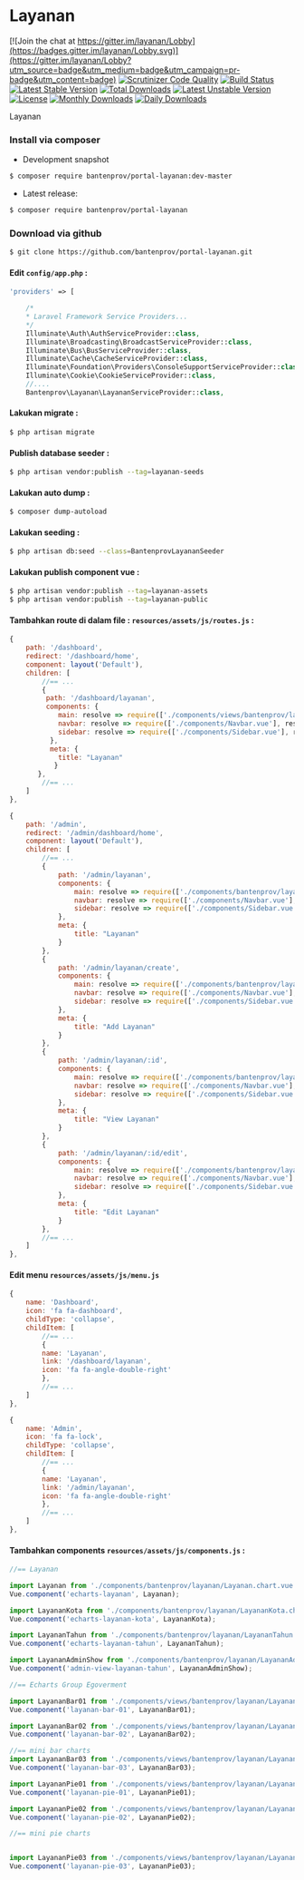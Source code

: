 # Layanan

[![Join the chat at https://gitter.im/layanan/Lobby](https://badges.gitter.im/layanan/Lobby.svg)](https://gitter.im/layanan/Lobby?utm_source=badge&utm_medium=badge&utm_campaign=pr-badge&utm_content=badge)
[![Scrutinizer Code Quality](https://scrutinizer-ci.com/g/bantenprov/layanan/badges/quality-score.png?b=master)](https://scrutinizer-ci.com/g/bantenprov/layanan/?branch=master)
[![Build Status](https://scrutinizer-ci.com/g/bantenprov/layanan/badges/build.png?b=master)](https://scrutinizer-ci.com/g/bantenprov/layanan/build-status/master)
[![Latest Stable Version](https://poser.pugx.org/bantenprov/layanan/v/stable)](https://packagist.org/packages/bantenprov/layanan)
[![Total Downloads](https://poser.pugx.org/bantenprov/layanan/downloads)](https://packagist.org/packages/bantenprov/layanan)
[![Latest Unstable Version](https://poser.pugx.org/bantenprov/layanan/v/unstable)](https://packagist.org/packages/bantenprov/layanan)
[![License](https://poser.pugx.org/bantenprov/layanan/license)](https://packagist.org/packages/bantenprov/layanan)
[![Monthly Downloads](https://poser.pugx.org/bantenprov/layanan/d/monthly)](https://packagist.org/packages/bantenprov/layanan)
[![Daily Downloads](https://poser.pugx.org/bantenprov/layanan/d/daily)](https://packagist.org/packages/bantenprov/layanan)

Layanan

### Install via composer

- Development snapshot

```bash
$ composer require bantenprov/portal-layanan:dev-master
```

- Latest release:

```bash
$ composer require bantenprov/portal-layanan
```

### Download via github

```bash
$ git clone https://github.com/bantenprov/portal-layanan.git
```

#### Edit `config/app.php` :

```php
'providers' => [

    /*
    * Laravel Framework Service Providers...
    */
    Illuminate\Auth\AuthServiceProvider::class,
    Illuminate\Broadcasting\BroadcastServiceProvider::class,
    Illuminate\Bus\BusServiceProvider::class,
    Illuminate\Cache\CacheServiceProvider::class,
    Illuminate\Foundation\Providers\ConsoleSupportServiceProvider::class,
    Illuminate\Cookie\CookieServiceProvider::class,
    //....
    Bantenprov\Layanan\LayananServiceProvider::class,
```

#### Lakukan migrate :

```bash
$ php artisan migrate
```

#### Publish database seeder :

```bash
$ php artisan vendor:publish --tag=layanan-seeds
```

#### Lakukan auto dump :

```bash
$ composer dump-autoload
```

#### Lakukan seeding :

```bash
$ php artisan db:seed --class=BantenprovLayananSeeder
```

#### Lakukan publish component vue :

```bash
$ php artisan vendor:publish --tag=layanan-assets
$ php artisan vendor:publish --tag=layanan-public
```
#### Tambahkan route di dalam file : `resources/assets/js/routes.js` :

```javascript
{
    path: '/dashboard',
    redirect: '/dashboard/home',
    component: layout('Default'),
    children: [
        //== ...
        {
         path: '/dashboard/layanan',
         components: {
            main: resolve => require(['./components/views/bantenprov/layanan/DashboardLayanan.vue'], resolve),
            navbar: resolve => require(['./components/Navbar.vue'], resolve),
            sidebar: resolve => require(['./components/Sidebar.vue'], resolve)
          },
          meta: {
            title: "Layanan"
           }
       },
        //== ...
    ]
},
```

```javascript
{
    path: '/admin',
    redirect: '/admin/dashboard/home',
    component: layout('Default'),
    children: [
        //== ...
        {
            path: '/admin/layanan',
            components: {
                main: resolve => require(['./components/bantenprov/layanan/Layanan.index.vue'], resolve),
                navbar: resolve => require(['./components/Navbar.vue'], resolve),
                sidebar: resolve => require(['./components/Sidebar.vue'], resolve)
            },
            meta: {
                title: "Layanan"
            }
        },
        {
            path: '/admin/layanan/create',
            components: {
                main: resolve => require(['./components/bantenprov/layanan/Layanan.add.vue'], resolve),
                navbar: resolve => require(['./components/Navbar.vue'], resolve),
                sidebar: resolve => require(['./components/Sidebar.vue'], resolve)
            },
            meta: {
                title: "Add Layanan"
            }
        },
        {
            path: '/admin/layanan/:id',
            components: {
                main: resolve => require(['./components/bantenprov/layanan/Layanan.show.vue'], resolve),
                navbar: resolve => require(['./components/Navbar.vue'], resolve),
                sidebar: resolve => require(['./components/Sidebar.vue'], resolve)
            },
            meta: {
                title: "View Layanan"
            }
        },
        {
            path: '/admin/layanan/:id/edit',
            components: {
                main: resolve => require(['./components/bantenprov/layanan/Layanan.edit.vue'], resolve),
                navbar: resolve => require(['./components/Navbar.vue'], resolve),
                sidebar: resolve => require(['./components/Sidebar.vue'], resolve)
            },
            meta: {
                title: "Edit Layanan"
            }
        },
        //== ...
    ]
},
```
#### Edit menu `resources/assets/js/menu.js`

```javascript
{
    name: 'Dashboard',
    icon: 'fa fa-dashboard',
    childType: 'collapse',
    childItem: [
        //== ...
        {
        name: 'Layanan',
        link: '/dashboard/layanan',
        icon: 'fa fa-angle-double-right'
        },
        //== ...
    ]
},
```

```javascript
{
    name: 'Admin',
    icon: 'fa fa-lock',
    childType: 'collapse',
    childItem: [
        //== ...
        {
        name: 'Layanan',
        link: '/admin/layanan',
        icon: 'fa fa-angle-double-right'
        },
        //== ...
    ]
},
```

#### Tambahkan components `resources/assets/js/components.js` :

```javascript
//== Layanan

import Layanan from './components/bantenprov/layanan/Layanan.chart.vue';
Vue.component('echarts-layanan', Layanan);

import LayananKota from './components/bantenprov/layanan/LayananKota.chart.vue';
Vue.component('echarts-layanan-kota', LayananKota);

import LayananTahun from './components/bantenprov/layanan/LayananTahun.chart.vue';
Vue.component('echarts-layanan-tahun', LayananTahun);

import LayananAdminShow from './components/bantenprov/layanan/LayananAdmin.show.vue';
Vue.component('admin-view-layanan-tahun', LayananAdminShow);

//== Echarts Group Egoverment

import LayananBar01 from './components/views/bantenprov/layanan/LayananBar01.vue';
Vue.component('layanan-bar-01', LayananBar01);

import LayananBar02 from './components/views/bantenprov/layanan/LayananBar02.vue';
Vue.component('layanan-bar-02', LayananBar02);

//== mini bar charts
import LayananBar03 from './components/views/bantenprov/layanan/LayananBar03.vue';
Vue.component('layanan-bar-03', LayananBar03);

import LayananPie01 from './components/views/bantenprov/layanan/LayananPie01.vue';
Vue.component('layanan-pie-01', LayananPie01);

import LayananPie02 from './components/views/bantenprov/layanan/LayananPie02.vue';
Vue.component('layanan-pie-02', LayananPie02);

//== mini pie charts


import LayananPie03 from './components/views/bantenprov/layanan/LayananPie03.vue';
Vue.component('layanan-pie-03', LayananPie03);

```

